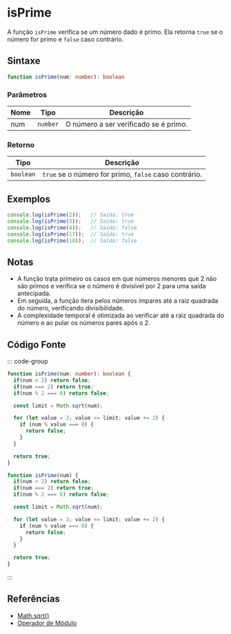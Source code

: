 # isPrime

A função `isPrime` verifica se um número dado é primo. Ela retorna `true` se o número for primo e `false` caso contrário.

## Sintaxe

```typescript
function isPrime(num: number): boolean
```

### Parâmetros

| Nome  | Tipo     | Descrição                                      |
|-------|----------|------------------------------------------------|
| num   | `number` | O número a ser verificado se é primo.          |

### Retorno

| Tipo    | Descrição                                      |
|---------|------------------------------------------------|
| `boolean` | `true` se o número for primo, `false` caso contrário. |

## Exemplos

```typescript
console.log(isPrime(2));   // Saída: true
console.log(isPrime(3));   // Saída: true
console.log(isPrime(4));   // Saída: false
console.log(isPrime(17));  // Saída: true
console.log(isPrime(18));  // Saída: false
```

## Notas

- A função trata primeiro os casos em que números menores que 2 não são primos e verifica se o número é divisível por 2 para uma saída antecipada.
- Em seguida, a função itera pelos números ímpares até a raiz quadrada do número, verificando divisibilidade.
- A complexidade temporal é otimizada ao verificar até a raiz quadrada do número e ao pular os números pares após o 2.

## Código Fonte

::: code-group
```typescript
function isPrime(num: number): boolean {
  if(num < 2) return false;
  if(num === 2) return true;
  if(num % 2 === 0) return false;

  const limit = Math.sqrt(num);

  for (let value = 3; value <= limit; value += 2) {
    if (num % value === 0) {
      return false;
    }
  }

  return true;
}
```

```javascript
function isPrime(num) {
  if(num < 2) return false;
  if(num === 2) return true;
  if(num % 2 === 0) return false;

  const limit = Math.sqrt(num);

  for (let value = 3; value <= limit; value += 2) {
    if (num % value === 0) {
      return false;
    }
  }

  return true;
}
```
::: 

## Referências

- [Math.sqrt()](https://developer.mozilla.org/pt-BR/docs/Web/JavaScript/Reference/Global_Objects/Math/sqrt)
- [Operador de Módulo](https://developer.mozilla.org/pt-BR/docs/Web/JavaScript/Reference/Operators/Modulo)